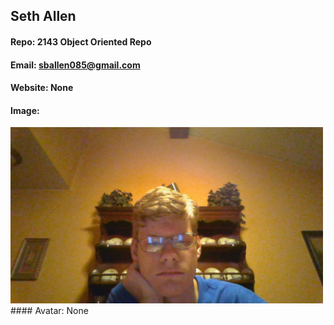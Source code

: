 ## Seth Allen
#### Repo: 2143 Object Oriented Repo
#### Email: sballen085@gmail.com
#### Website: None
#### Image:
<img src="WIN_20190920_15_58_51_Pro.jpg" width="500">
#### Avatar: None
